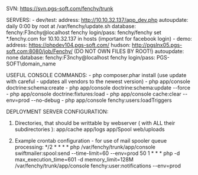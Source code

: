 SVN: https://svn.pgs-soft.com/fenchy/trunk

SERVERS:
    - dev/test:
        address: http://10.10.32.137/app_dev.php
        autoupdate: daily 0:00 by root at /var/fenchy/update.sh
        database: fenchy:F3nchy@localhost fenchy
        login/pass: fenchy/fenchy
        set *.fenchy.com for 10.10.32.137 in hosts (important for facebook login)
    - demo:
        address: https://phpdev104.pgs-soft.com/
        hudson: http://pgslnx05.pgs-soft.com:8080/job/Fenchy/ (DO NOT OWN FILES BY ROOT!)
        autoupdate: none
        database: fenchy:F3nchy@localhost fenchy
        login/pass: PGS-SOFT\domain_name

USEFUL CONSOLE COMMANDS:
    - php composer.phar install (use update with careful - updates all vendors to the newest version)
    - php app/console doctrine:schema:create
    - php app/console doctrine:schema:update --force
    - php app/console doctrine:fixtures:load
    - php app/console cache:clear --env=prod --no-debug
    - php app/console fenchy:users:loadTriggers


DEPLOYMENT SERVER CONFIGURATION:
1. Directories, that should be writtable by webserver ( with ALL their subdirectories ):
  app/cache
  app/logs
  app/Spool
  web/uploads

2. Example crontab configuration - for use of mail spooler queue processing:
 */2  *    * * *   php /var/fenchy/trunk/app/console swiftmailer:spool:send --time-limit=60 --env=prod
 50   1    * * *   php -d  max_execution_time=601 -d memory_limit=128M  /var/fenchy/trunk/app/console fenchy:user:notifications  --env=prod
